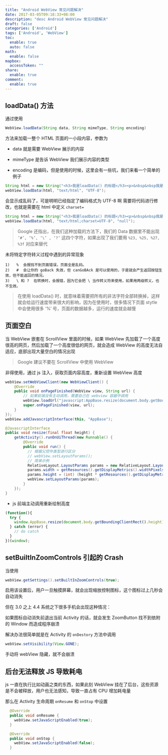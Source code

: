 ```yaml
---
title: "Android WebView 常见问题解决"
date: 2017-03-05T09:18:33+08:00
description: "desc Android WebView 常见问题解决"
draft: false
categories: ['Android']
tags: ['Android', 'WebView']
toc:
  enable: true
  auto: false
math:
  enable: false
mapbox:
  accessToken: ""
share:
  enable: true
comment:
  enable: true
---
```


## loadData() 方法

通过使用

```java
WebView.loadData(String data, String mimeType, String encoding)
```

方法来加载一整个 HTML 页面的一小段内容，参数为

- data 就是需要 WebView 展示的内容

- mimeType 是告诉 WebView 我们展示内容的类型

- encoding 是编码，但是使用的时候，这里会有一些坑，我们来看一个简单的例子

```java
String html = new String("<h3>我是loadData() 的标题</h3><p>&nbsp&nbsp我是他的内容</p>");
webView.loadData(html, "text/html", "UTF-8");
```

会显示成乱码了，可是明明已经指定了编码格式为 UTF-8 啊
需要将代码进行修改，也就是需要在 html 中定义 `charset=`

```java
String html = new String("<h3>我是loadData() 的标题</h3><p>&nbsp&nbsp我是他的内容</p>");
webView.loadData(html, "text/html;charset=UTF-8", "null");
```

> Google 还指出，在我们这种加载的方法下，我们的 Data 数据里不能出现 `’#’, ‘%’, ‘\’ , ‘?’` 这四个字符，如果出现了我们要用 `%23, %25, %27, %3f` 对应来替代

未将特定字符转义过程中遇到的异常现象

```
1)   %  会报找不到页面错误，页面全是乱码。
2)   #  会让你的 goBack 失效，但 canGoBAck 是可以使用的，于是就会产生返回按钮生效，但不能返回的情况。
3)   \ 和 ?  在转换时，会报错，因为它会把 \ 当作转义符来使用，如果用两级转义，也不生效。
```

> 在使用 loadData() 时，就意味着需要把所有的非法字符全部转换掉，这样就会给运行速度带来很大的影响，因为在使用时，很多情况下页面 stytle 中会使用很多 ‘%’ 号，页面的数据越多，运行的速度就会越慢

## 页面空白

当 WebView 嵌套在 ScrollView 里面的时候，如果 WebView 先加载了一个高度很高的网页，然后加载了一个高度很低的网页，就会造成 WebView 的高度无法自适应，底部出现大量空白的情况出现

> Google 建议不要在 ScrollView 中使用 WebView

非得使用，通过 js 注入，获取页面内容高度，重新设置 WebView 高度

```java
webView.setWebViewClient(new WebViewClient() {
    @Override
    public void onPageFinished(WebView view, String url) {
        // 如果前端没有主动调用，需要自己在 webview 容器中调用
        webView.loadUrl("javascript:AppBase.resize(document.body.getBoundingClientRect().height)");
        super.onPageFinished(view, url);
    }
});
webView.addJavascriptInterface(this, "AppBase");

@JavascriptInterface
public void resize(final float height) {
    getActivity().runOnUiThread(new Runnable() {
        @Override
        public void run() {
          // 根据父控件类型进行区分
          // webView.setLayoutParams();
          // 简单示例
          RelativeLayout.LayoutParams params = new RelativeLayout.LayoutParams(RelativeLayout.LayoutParams.WRAP_CONTENT, RelativeLayout.LayoutParams.WRAP_CONTENT);
          params.width = getResources().getDisplayMetrics().widthPixels;
          params.height = (int) (height * getResources().getDisplayMetrics().density);
          webView.setLayoutParams(params);
        }
    });
}
```
- js 前端主动调用重新绘制高度

```js
(function(){
  try {
    window.AppBase.resize(document.body.getBoundingClientRect().height);
  } catch (error) {
    // do catch
  }
})(window);
```

## setBuiltInZoomControls 引起的 Crash

当使用

```java
webView.getSettings().setBuiltInZoomControls(true);
```

启用该设置后，用户一旦触摸屏幕，就会出现缩放控制图标，这个图标过上几秒会自动消失

但在 3.0 之上 4.4 系统之下很多手机会出现这种情况：

如果图标自动消失前退出当前 Activity 的话，就会发生 ZoomButton 找不到依附的 Window 而造成程序崩溃

解决办法很简单就是在 Activity 的 `onDestory` 方法中调用

```java
webView.setVisibility(View.GONE);
```

手动将 webView 隐藏，就不会崩溃

## 后台无法释放 JS 导致耗电

js 一直在执行比如动画之类的东西，如果此刻 WebView 挂在了后台，这些资源是不会被释放，用户也无法感知，导致一直占有 CPU 增加耗电量

那么在 Activity 生命周期 `onResume` 和 `onStop` 中设置

```java
  @Override
  public void onResume {
    webView.setJavaScriptEnabled(true);
  }

  @Override
  public void onStop {
    webView.setJavaScriptEnabled(false);
  }
```